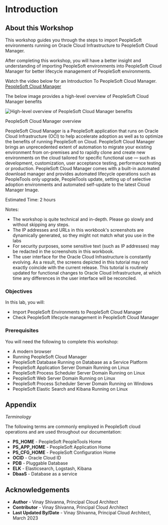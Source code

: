 # Introduction

## About this Workshop

This workshop guides you through the steps to import PeopleSoft environments running on Oracle Cloud Infrastructure to PeopleSoft Cloud Manager.

After completing this workshop, you will have a better insight and understanding of importing PeopleSoft environments into PeopleSoft Cloud Manager for better lifecycle management of PeopleSoft environments.

Watch the video below for an Introduction To PeopleSoft Cloud Manager.
[PeopleSoft Cloud Manager](youtube:msMcUr3fny4&t=4s:medium)

The below image provides a high-level overview of PeopleSoft Cloud Manager benefits

   ![High-level overview of PeopleSoft Cloud Manager benefits](/images/peoplesoft-cloud-manager.png " ")

PeopleSoft Cloud Manager overview

PeopleSoft Cloud Manager is a PeopleSoft application that runs on Oracle Cloud Infrastructure (OCI) to help accelerate adoption as well as to optimize the benefits of running PeopleSoft on Cloud. PeopleSoft Cloud Manager brings an unprecedented extent of automation to migrate your existing environment from on-premises and to rapidly clone and create new environments on the cloud tailored for specific functional use — such as development, customization, user acceptance testing, performance testing or production. PeopleSoft Cloud Manager comes with a built-in automated download manager and provides automated lifecycle operations such as PeopleTools only upgrade, PeopleTools update, setting up of selective adoption environments and automated self-update to the latest Cloud Manager Image. 

Estimated Time: 2 hours

Notes:

* The workshop is quite technical and in-depth. Please go slowly and without skipping any steps.
*  The IP addresses and URLs in this workbook's screenshots are dynamically generated, so they might not match what you use in the labs
* For security purposes, some sensitive text (such as IP addresses) may be redacted in the screenshots in this workbook.
* The user interface for the Oracle Cloud Infrastructure is constantly evolving. As a result, the screens depicted in this tutorial may not exactly coincide with the current release. This tutorial is routinely updated for functional changes to Oracle Cloud Infrastructure, at which time any differences in the user interface will be reconciled.


### Objectives

In this lab, you will:

* Import PeopleSoft Environments to PeopleSoft Cloud Manager
* Check PeopleSoft lifecycle management in PeopleSoft Cloud Manager


### Prerequisites

You will need the following to complete this workshop:

* A modern browser
* Running PeopleSoft Cloud Manager
* PeopleSoft Database Running on Database as a Service Platform
* PeopleSoft Application Server Domain Running on Linux 
* PeopleSoft Process Scheduler Server Domain Running on Linux 
* PeopleSoft Web Server Domain Running on Linux 
* PeopleSoft Process Scheduler Server Domain Running on Windows 
* PeopleSoft Elastic Search and Kibana Running on Linux 

## Appendix

*Terminology*

The following terms are commonly employed in PeopleSoft cloud operations and are used throughout our documentation:

* **PS_HOME** - PeopleSoft PeopleTools Home
* **PS_APP_HOME** - PeopleSoft Application Home
* **PS_CFG_HOME** - PeopleSoft Configuration Home
* **OCID** - Oracle Cloud ID
* **PDB** - Pluggable Database
* **ELK** - Elasticsearch, Logstash, Kibana
* **DbaaS** - Database as a service

## Acknowledgements
* **Author** - Vinay Shivanna, Principal Cloud Architect
* **Contributor** - Vinay Shivanna, Principal Cloud Architect
* **Last Updated By/Date** - Vinay Shivanna, Principal Cloud Architect, March 2023

